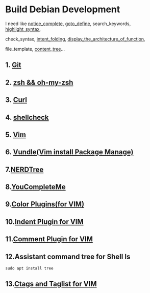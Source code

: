 # Build Debian Development

I need like [notice_complete](https://gist.github.com/SofijaErkin/9318ecb63460400c8b3876cce6c2bf25), [goto_define](https://gist.github.com/SofijaErkin/9318ecb63460400c8b3876cce6c2bf25#goto-defines), search_keywords, [highlight_syntax](https://gist.github.com/SofijaErkin/df24156d5a00d76c6c1ea80877fc08ee#13-syntax-highlightingcommand),

check_syntax, [intent_folding](https://gist.github.com/SofijaErkin/5f6c9e3ee851c415d181ac6dca78244a), [display_the_architecture_of_function](https://gist.github.com/SofijaErkin/f9c5a930ba4bd7bae2d63dcf988f6f0e),

file_template, [content_tree](https://gist.github.com/SofijaErkin/ae3505742a431c343f54a9a995fd7e2b)...

## 1. [Git](https://gist.github.com/SofijaErkin/2b70beb264de57c9f8f7c80517766a89)

## 2. [zsh && oh-my-zsh](https://gist.github.com/SofijaErkin/ac6a0e4294d5d29ebd4557eca21c77ce)

## 3. [Curl](https://www.cyberithub.com/how-to-install-curl-on-debian-10-11-in-6-easy-steps/)

## 4. [shellcheck](https://gist.github.com/SofijaErkin/38e9738c6a9225901c70ceb4c9049fee)

## 5. [Vim](https://gist.github.com/SofijaErkin/6b836186f81184d5913ca791a32a7b55)

## 6. [Vundle(Vim install Package Manage)](https://gist.github.com/SofijaErkin/f8eafbc87f3a174e17e49ffd1a2c727d)

## 7.[NERDTree](https://gist.github.com/SofijaErkin/ae3505742a431c343f54a9a995fd7e2b)

## 8.[YouCompleteMe](https://gist.github.com/SofijaErkin/9318ecb63460400c8b3876cce6c2bf25)

## 9.[Color Plugins(for VIM)](https://gist.github.com/SofijaErkin/c380d13ce0725d134f073686a2eb994b#color-plugins-for-vim)

## 10.[Indent Plugin for VIM](https://gist.github.com/SofijaErkin/c380d13ce0725d134f073686a2eb994b#indent-plugin-for-vim)

## 11.[Comment Plugin for VIM](https://gist.github.com/SofijaErkin/c380d13ce0725d134f073686a2eb994b#comment-plugin-for-vim)

## 12.Assistant command tree for Shell ls

    sudo apt install tree

## 13.[Ctags and Taglist for VIM](https://gist.github.com/SofijaErkin/f9c5a930ba4bd7bae2d63dcf988f6f0e)
